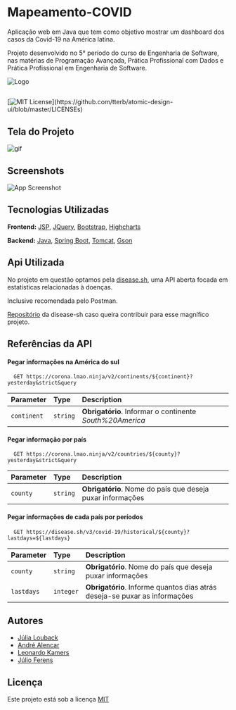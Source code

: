 
# Mapeamento-COVID

Aplicação web em Java que tem como objetivo mostrar um dashboard dos casos da Covid-19 na América latina.

Projeto desenvolvido no 5° período do curso de Engenharia de Software, nas matérias de Programação Avançada, Prática Profissional com Dados e Prática Profissional em Engenharia de Software. 


![Logo](./mapeamento_covid.png)

    
## 

[![MIT License](https://img.shields.io/apm/l/atomic-design-ui.svg?)](https://github.com/tterb/atomic-design-ui/blob/master/LICENSEs)

  
## Tela do Projeto

![gif](http://g.recordit.co/YKfi6VqOKx.gif)

  
## Screenshots

![App Screenshot](https://via.placeholder.com/468x300?text=App+Screenshot+Here)

  
## Tecnologias Utilizadas

**Frontend:** [JSP](https://www3.ntu.edu.sg/home/ehchua/programming/java/JSPByExample.html), [JQuery](https://jquery.com/), [Bootstrap](https://getbootstrap.com/), [Highcharts](https://www.highcharts.com/blog/products/highcharts/)

**Backend:** [Java](https://www.java.com/pt-BR/), [Spring Boot](https://spring.io/projects/spring-boot), [Tomcat](https://tomcat.apache.org/), [Gson](https://github.com/google/gson)

  
## Api Utilizada

No projeto em questão optamos pela [disease.sh](https://disease.sh/), uma API aberta focada em estatísticas relacionadas à doenças. 

Inclusive recomendada pelo Postman.

[Repositório](https://github.com/disease-sh/api) da disease-sh caso queira contribuir para esse magnífico projeto.

## Referências da API

#### Pegar informações na América do sul

```http
  GET https://corona.lmao.ninja/v2/continents/${continent}?yesterday&strict&query
```

| Parameter | Type     | Description                |
| :-------- | :------- | :------------------------- |
| `continent` | `string` | **Obrigatório**. Informar o continente *South%20America*|

#### Pegar informação por país

```http
  GET https://corona.lmao.ninja/v2/countries/${county}?yesterday&strict&query
```

| Parameter | Type     | Description                       |
| :-------- | :------- | :-------------------------------- |
| `county`      | `string` | **Obrigatório**. Nome do país que deseja puxar informações |

#### Pegar informações de cada país por períodos

```http
  GET https://disease.sh/v3/covid-19/historical/${county}?lastdays=${lastdays}
```

| Parameter | Type     | Description                       |
| :-------- | :------- | :-------------------------------- |
| `county`  | `string` | **Obrigatório**. Nome do país que deseja puxar informações |
| `lastdays`| `integer`| **Obrigatório**. Informe quantos dias atrás deseja-se puxar as informações|


  
## Autores

- [Júlia Louback](https://github.com/JuliaLouback)
- [André Alencar](https://github.com/Alencar26)
- [Leonardo Kamers](https://github.com/kamers07leo)
- [Júlio Ferens](https://github.com/julioferens)

  
## Licença

Este projeto está sob a licença [MIT](https://choosealicense.com/licenses/mit/)

  
